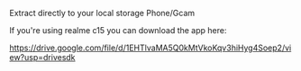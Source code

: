 Extract directly to your local storage
Phone/Gcam

If you're using realme c15 you can download the app here:

https://drive.google.com/file/d/1EHTlvaMA5Q0kMtVkoKqv3hiHyg4Soep2/view?usp=drivesdk
